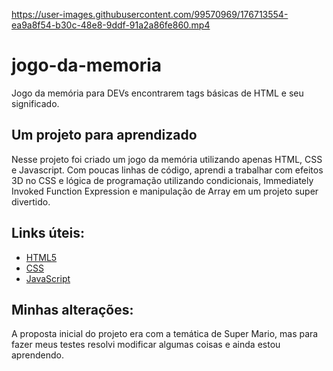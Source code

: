 
https://user-images.githubusercontent.com/99570969/176713554-ea9a8f54-b30c-48e8-9ddf-91a2a86fe860.mp4

# jogo-da-memoria
Jogo da memória para DEVs encontrarem tags básicas de HTML e seu significado.

## Um projeto para aprendizado
Nesse projeto foi criado um jogo da memória utilizando apenas HTML, CSS e Javascript. Com poucas linhas de código, aprendi a trabalhar com efeitos 3D no CSS e lógica de programação utilizando condicionais, Immediately Invoked Function Expression e manipulação de Array em um projeto super divertido.

## Links úteis:
* [HTML5](https://www.w3schools.com/html/)
* [CSS](https://developer.mozilla.org/pt-BR/docs/Web/CSS)
* [JavaScript](https://developer.mozilla.org/pt-BR/docs/Web/JavaScript)

## Minhas alterações:
A proposta inicial do projeto era com a temática de Super Mario, mas para fazer meus testes resolvi modificar algumas coisas e ainda estou aprendendo.



